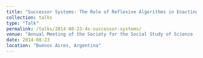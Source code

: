 ```yaml
---
title: "Successor Systems: The Role of Reflexive Algorithms in Enacting Ideological Critique"
collection: talks
type: "Talk"
permalink: /talks/2014-08-23-4s-successor-systems/ 
venue: "Annual Meeting of the Society for the Social Study of Science (4S)"
date: 2014-08-23
location: "Buenos Aires, Argentina"
---
```

